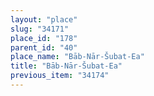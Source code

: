 ```yaml
---
layout: "place"
slug: "34171"
place_id: "178"
parent_id: "40"
place_name: "Bāb-Nār-Šubat-Ea"
title: "Bāb-Nār-Šubat-Ea"
previous_item: "34174"
---
```

